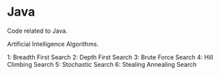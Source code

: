 # Java
Code related to Java.

Artificial Intelligence Algorithms.

  1: Breadth First Search
  2: Depth First Search
  3: Brute Force Search
  4: Hill Climbing Search
  5: Stochastic Search 
  6: Stealing Annealing Search
